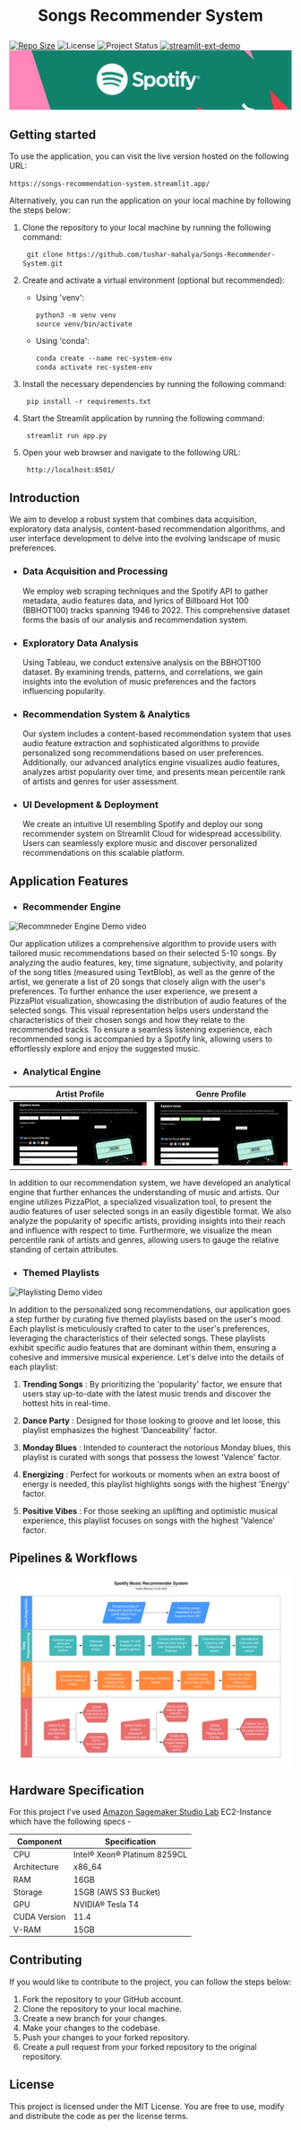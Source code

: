 # <p align = 'center'>Songs Recommender System</p>

[![Repo Size](https://img.shields.io/github/repo-size/tushar-mahalya/Songs-Recommender-System?style=flat-square)](https://github.com/tushar-mahalya/Songs-Recommender-System)  ![License](https://img.shields.io/badge/license-MIT-red.svg)  ![Project Status](https://img.shields.io/badge/status-Completed-brightgreen.svg)  [![streamlit-ext-demo](https://static.streamlit.io/badges/streamlit_badge_black_white.svg)](https://songs-recommendation-system.streamlit.app/)
![Sptify Banner](resources/spotify_banner.png)

## Getting started
To use the application, you can visit the live version hosted on the following URL:

   `https://songs-recommendation-system.streamlit.app/`
    
Alternatively, you can run the application on your local machine by following the steps below:

1. Clone the repository to your local machine by running the following command:  

		git clone https://github.com/tushar-mahalya/Songs-Recommender-System.git
    
2. Create and activate a virtual environment (optional but recommended):
   - Using 'venv':
     
         python3 -m venv venv
         source venv/bin/activate
   - Using 'conda':
     
         conda create --name rec-system-env
         conda activate rec-system-env
     
3. Install the necessary dependencies by running the following command:

		pip install -r requirements.txt

4. Start the Streamlit application by running the following command:

		streamlit run app.py
    
5. Open your web browser and navigate to the following URL:

		http://localhost:8501/

## Introduction
We aim to develop a robust system that combines data acquisition, exploratory data analysis, content-based recommendation algorithms, and user interface development to delve into the evolving landscape of music preferences.

* ### Data Acquisition and Processing
  We employ web scraping techniques and the Spotify API to gather metadata, audio features data, and lyrics of Billboard Hot 100 (BBHOT100) tracks spanning 1946 to 2022. This comprehensive dataset forms the basis of our analysis and recommendation system.

* ### Exploratory Data Analysis
  Using Tableau, we conduct extensive analysis on the BBHOT100 dataset. By examining trends, patterns, and correlations, we gain insights into the evolution of music preferences and the factors influencing popularity.

* ### Recommendation System & Analytics
  Our system includes a content-based recommendation system that uses audio feature extraction and sophisticated algorithms to provide personalized song recommendations based on user preferences. Additionally, our advanced analytics engine visualizes audio features, analyzes artist popularity over time, and presents mean percentile rank of artists and genres for user assessment.

* ### UI Development & Deployment
  We create an intuitive UI resembling Spotify and deploy our song recommender system on Streamlit Cloud for widespread accessibility. Users can seamlessly explore music and discover personalized recommendations on this scalable platform.

## Application Features
* ### Recommender Engine
![Recommneder Engine Demo video](resources/Gifs/recommendations.gif)

Our application utilizes a comprehensive algorithm to provide users with tailored music recommendations based on their selected 5-10 songs. By analyzing the audio features, key, time signature, subjectivity, and polarity of the song titles (measured using TextBlob), as well as the genre of the artist, we generate a list of 20 songs that closely align with the user's preferences. To further enhance the user experience, we present a PizzaPlot visualization, showcasing the distribution of audio features of the selected songs. This visual representation helps users understand the characteristics of their chosen songs and how they relate to the recommended tracks. To ensure a seamless listening experience, each recommended song is accompanied by a Spotify link, allowing users to effortlessly explore and enjoy the suggested music.  
* ### Analytical Engine
  
| Artist Profile | Genre Profile |
| ----------------- | ----------------- |
| ![Analytical Engine demo for Artist](resources/Gifs/artist_profile.gif) | ![Analytical Engine demo for Genre](resources/Gifs/genre_profile.gif) |

In addition to our recommendation system, we have developed an analytical engine that further enhances the understanding of music and artists. Our engine utilizes PizzaPlot, a specialized visualization tool, to present the audio features of user selected songs in an easily digestible format. We also analyze the popularity of specific artists, providing insights into their reach and influence with respect to time. Furthermore, we visualize the mean percentile rank of artists and genres, allowing users to gauge the relative standing of certain attributes.

* ### Themed Playlists
![Playlisting Demo video](resources/Gifs/themed_playlist.gif)

In addition to the personalized song recommendations, our application goes a step further by curating five themed playlists based on the user's mood. Each playlist is meticulously crafted to cater to the user's preferences, leveraging the characteristics of their selected songs. These playlists exhibit specific audio features that are dominant within them, ensuring a cohesive and immersive musical experience. Let's delve into the details of each playlist:

  1. <b>Trending Songs</b> : By prioritizing the 'popularity' factor, we ensure that users stay up-to-date with the latest music trends and discover the hottest hits in real-time.

  2. <b>Dance Party</b> : Designed for those looking to groove and let loose, this playlist emphasizes the highest 'Danceability' factor.

  3. <b>Monday Blues</b> : Intended to counteract the notorious Monday blues, this playlist is curated with songs that possess the lowest 'Valence' factor.

  4. <b>Energizing</b> : Perfect for workouts or moments when an extra boost of energy is needed, this playlist highlights songs with the highest 'Energy' factor.

  5. <b>Positive Vibes</b> : For those seeking an uplifting and optimistic musical experience, this playlist focuses on songs with the highest 'Valence' factor.

## Pipelines & Workflows
![Pipelines and workflows](resources/workflow_diagram.png)

## Hardware Specification

For this project I've used [Amazon Sagemaker Studio Lab](https://studiolab.sagemaker.aws/) EC2-Instance which have the following specs -

| Component | Specification |
| --- | --- |
| CPU | Intel® Xeon® Platinum 8259CL |
| Architecture | x86_64 |
| RAM | 16GB |
| Storage | 15GB (AWS S3 Bucket) |
| GPU | NVIDIA® Tesla T4 |
| CUDA Version | 11.4 |
| V-RAM | 15GB |


## Contributing

If you would like to contribute to the project, you can follow the steps below:

1. Fork the repository to your GitHub account.
2. Clone the repository to your local machine.
3. Create a new branch for your changes.
4. Make your changes to the codebase.
5. Push your changes to your forked repository.
6. Create a pull request from your forked repository to the original repository.

## License

This project is licensed under the MIT License. You are free to use, modify and distribute the code as per the license terms.

